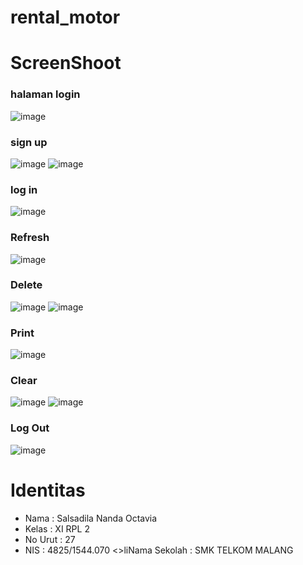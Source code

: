 # rental_motor
# ScreenShoot
### halaman login
![image](https://cloud.githubusercontent.com/assets/18629663/24000917/3e0af580-0a8f-11e7-9149-82c6f42332d5.png)
### sign up
![image](https://cloud.githubusercontent.com/assets/18629663/24001012/83a440f6-0a8f-11e7-8da7-4a11f5ab0d47.png)
![image](https://cloud.githubusercontent.com/assets/18629663/24001023/89dbdb3c-0a8f-11e7-947e-5e3cb74d98b5.png)
### log in
![image](https://cloud.githubusercontent.com/assets/18629663/24001069/a9c3bd34-0a8f-11e7-8450-7ec2861c5d18.png)
### Refresh
![image](https://cloud.githubusercontent.com/assets/18629663/24001085/bc8497cc-0a8f-11e7-9b96-7822315468fb.png)
### Delete
![image](https://cloud.githubusercontent.com/assets/18629663/24001115/d4250f74-0a8f-11e7-99ac-6ebee009cbc6.png)
![image](https://cloud.githubusercontent.com/assets/18629663/24001139/e57b4fa4-0a8f-11e7-8497-0409163a7cc9.png)
### Print
![image](https://cloud.githubusercontent.com/assets/18629663/24001159/f668e6d2-0a8f-11e7-98fb-f86a8f5fb956.png)
### Clear
![image](https://cloud.githubusercontent.com/assets/18629663/24001213/1cec253a-0a90-11e7-9c85-4d24f5273afe.png)
![image](https://cloud.githubusercontent.com/assets/18629663/24001232/2b785416-0a90-11e7-8a40-5c1c114261be.png)
### Log Out
![image](https://cloud.githubusercontent.com/assets/18629663/24001265/43e80c58-0a90-11e7-9c47-42b787392877.png)

# Identitas
<ul>
    <li>Nama : Salsadila Nanda Octavia
    <li>Kelas : XI RPL 2
    <li>No Urut : 27
    <li>NIS : 4825/1544.070
    <>liNama Sekolah : SMK TELKOM MALANG 
</ul>
